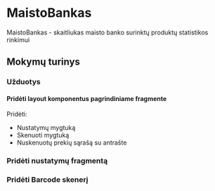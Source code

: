 MaistoBankas
============

MaistoBankas - skaitliukas maisto banko surinktų produktų statistikos rinkimui


## Mokymų turinys
### Užduotys
#### Pridėti layout komponentus pagrindiniame fragmente

Pridėti:

- Nustatymų mygtuką
- Skenuoti mygtuką
- Nuskenuotų prekių sąrašą su antrašte

### Pridėti nustatymų fragmentą


### Pridėti Barcode skenerį
